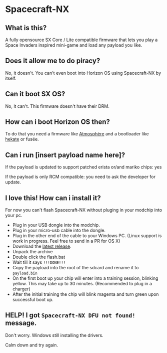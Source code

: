 # Spacecraft-NX

## What is this?
A fully opensource SX Core / Lite compatible firmware that lets you play a Space Invaders inspired mini-game and load any payload you like.

## Does it allow me to do piracy?
No, it doesn't. You can't even boot into Horizon OS using Spacecraft-NX by itself.

## Can it boot SX OS?
No, it can't. This firmware doesn't have their DRM.

## How can i boot Horizon OS then?
To do that you need a firmware like [Atmosphère](https://github.com/Atmosphere-NX) and a bootloader like [hekate](https://github.com/CTCaer/hekate) or fusée.

## Can i run [insert payload name here]?
If the payload is updated to support patched erista or/and mariko chips: yes

If the payload is only RCM compatible: you need to ask the developer for update.

## I love this! How can i install it?
For now you can't flash Spacecraft-NX without pluging in your modchip into your pc.
* Plug in your USB dongle into the modchip.
* Plug in your micro-usb cable into the dongle.
* Plug in the other end of the cable to your Windows PC. (Linux support is work in progress. Feel free to send in a PR for OS X)
* Download the [latest release](https://github.com/Spacecraft-NX/firmware/releases).
* Unpack the archive
* Double click the flash.bat
* Wait till it says `!!!DONE!!!`
* Copy the payload into the root of the sdcard and rename it to `payload.bin`
* On the first boot up your chip will enter into a training session, blinking yellow. This may take up to 30 minutes. (Recommended to plug in a charger)
* After the initial training the chip will blink magenta and turn green upon successful boot up.

## HELP! I got `Spacecraft-NX DFU not found!` message. 
Don't worry. Windows still installing the drivers.

Calm down and try again.
